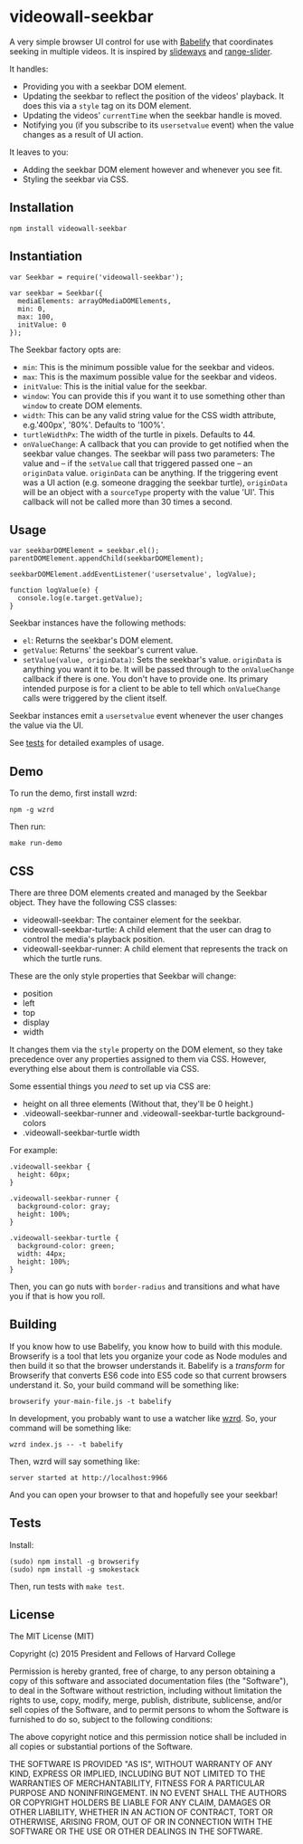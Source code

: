 videowall-seekbar
==================

A very simple browser UI control for use with [Babelify](https://github.com/babel/babelify) that coordinates seeking in multiple videos. It is inspired by [slideways](https://github.com/substack/slideways/) and [range-slider](https://github.com/hughsk/range-slider/blob/master/index.js).

It handles:

- Providing you with a seekbar DOM element.
- Updating the seekbar to reflect the position of the videos' playback. It does this via a `style` tag on its DOM element.
- Updating the videos' `currentTime` when the seekbar handle is moved.
- Notifying you (if you subscribe to its `usersetvalue` event) when the value changes as a result of UI action.

It leaves to you:

- Adding the seekbar DOM element however and whenever you see fit.
- Styling the seekbar via CSS.

Installation
------------

    npm install videowall-seekbar

Instantiation
-------------

    var Seekbar = require('videowall-seekbar');

    var seekbar = Seekbar({
      mediaElements: arrayOMediaDOMElements,
      min: 0,
      max: 100,
      initValue: 0
    });

The Seekbar factory opts are:

  - `min`: This is the minimum possible value for the seekbar and videos.
  - `max`: This is the maximum possible value for the seekbar and videos.
  - `initValue`: This is the initial value for the seekbar.
  - `window`: You can provide this if you want it to use something other than `window` to create DOM elements.
  - `width`: This can be any valid string value for the CSS width attribute, e.g.'400px', '80%'. Defaults to '100%'.
  - `turtleWidthPx`: The width of the turtle in pixels. Defaults to 44.
  - `onValueChange`: A callback that you can provide to get notified when the seekbar value changes. The seekbar will pass two parameters: The value and – if the `setValue` call that triggered passed one – an `originData` value. `originData` can be anything. If the triggering event was a UI action (e.g. someone dragging the seekbar turtle), `originData` will be an object with a `sourceType` property with the value 'UI'. This callback will not be called more than 30 times a second.

Usage
-----

    var seekbarDOMElement = seekbar.el();
    parentDOMElement.appendChild(seekbarDOMElement);

    seekbarDOMElement.addEventListener('usersetvalue', logValue);

    function logValue(e) {
      console.log(e.target.getValue);
    }

Seekbar instances have the following methods:

  - `el`: Returns the seekbar's DOM element.
  - `getValue`: Returns' the seekbar's current value.
  - `setValue(value, originData)`: Sets the seekbar's value. `originData` is anything you want it to be. It will be passed through to the `onValueChange` callback if there is one. You don't have to provide one. Its primary intended purpose is for a client to be able to tell which `onValueChange` calls were triggered by the client itself.

Seekbar instances emit a `usersetvalue` event whenever the user changes the value via the UI.

See [tests](https://github.com/jimkang/videowall-seekbar/tests) for detailed examples of usage.

Demo
----

To run the demo, first install wzrd:

    npm -g wzrd

Then run:

    make run-demo

CSS
---

There are three DOM elements created and managed by the Seekbar object. They have the following CSS classes:

  - videowall-seekbar: The container element for the seekbar.
  - videowall-seekbar-turtle: A child element that the user can drag to control the media's playback position.
  - videowall-seekbar-runner: A child element that represents the track on which the turtle runs.

These are the only style properties that Seekbar will change:

  - position
  - left
  - top
  - display
  - width

It changes them via the `style` property on the DOM element, so they take precedence over any properties assigned to them via CSS. However, everything else about them is controllable via CSS.

Some essential things you *need* to set up via CSS are:

  - height on all three elements (Without that, they'll be 0 height.)
  - .videowall-seekbar-runner and .videowall-seekbar-turtle background-colors
  - .videowall-seekbar-turtle width

For example:

    .videowall-seekbar {
      height: 60px;
    }

    .videowall-seekbar-runner {
      background-color: gray;
      height: 100%;
    }

    .videowall-seekbar-turtle {
      background-color: green;
      width: 44px;
      height: 100%;
    }

Then, you can go nuts with `border-radius` and transitions and what have you if that is how you roll.

Building
--------

If you know how to use Babelify, you know how to build with this module. Browserify is a tool that lets you organize your code as Node modules and then build it so that the browser understands it. Babelify is a *transform* for Browserify that converts ES6 code into ES5 code so that current browsers understand it. So, your build command will be something like:

    browserify your-main-file.js -t babelify

In development, you probably want to use a watcher like [wzrd](https://github.com/maxogden/wzrd). So, your command will be something like:

    wzrd index.js -- -t babelify

Then, wzrd will say something like:

    server started at http://localhost:9966

And you can open your browser to that and hopefully see your seekbar!

Tests
-----

Install:

    (sudo) npm install -g browserify
    (sudo) npm install -g smokestack

Then, run tests with `make test`.

License
-------

The MIT License (MIT)

Copyright (c) 2015 President and Fellows of Harvard College

Permission is hereby granted, free of charge, to any person obtaining a copy
of this software and associated documentation files (the "Software"), to deal
in the Software without restriction, including without limitation the rights
to use, copy, modify, merge, publish, distribute, sublicense, and/or sell
copies of the Software, and to permit persons to whom the Software is
furnished to do so, subject to the following conditions:

The above copyright notice and this permission notice shall be included in
all copies or substantial portions of the Software.

THE SOFTWARE IS PROVIDED "AS IS", WITHOUT WARRANTY OF ANY KIND, EXPRESS OR
IMPLIED, INCLUDING BUT NOT LIMITED TO THE WARRANTIES OF MERCHANTABILITY,
FITNESS FOR A PARTICULAR PURPOSE AND NONINFRINGEMENT. IN NO EVENT SHALL THE
AUTHORS OR COPYRIGHT HOLDERS BE LIABLE FOR ANY CLAIM, DAMAGES OR OTHER
LIABILITY, WHETHER IN AN ACTION OF CONTRACT, TORT OR OTHERWISE, ARISING FROM,
OUT OF OR IN CONNECTION WITH THE SOFTWARE OR THE USE OR OTHER DEALINGS IN
THE SOFTWARE.
